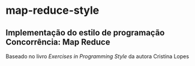 # map-reduce-style

<h2>Implementação do estilo de programação Concorrência: Map Reduce</h2>

<p>Baseado no livro <i>Exercises in Programming Style</i> da autora <author>Cristina Lopes</author></p>
